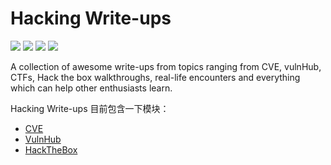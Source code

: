 # Hacking Write-ups

![](https://img.shields.io/github/stars/kangvcar/Hacking-Write-ups?style=social) ![](https://img.shields.io/github/forks/kangvcar/Hacking-Write-ups?style=social) ![](https://img.shields.io/github/issues/kangvcar/Hacking-Write-ups?style=social) ![](https://img.shields.io/github/license/kangvcar/Hacking-Write-ups?style=social) 

A collection of awesome write-ups from topics ranging from CVE, vulnHub, CTFs, Hack the box walkthroughs, real-life encounters and everything which can help other enthusiasts learn.

Hacking Write-ups 目前包含一下模块：

- [CVE](./cves/index.md)
- [VulnHub](./vulnhub/index.md)
- [HackTheBox](./hackthebox/index.md)